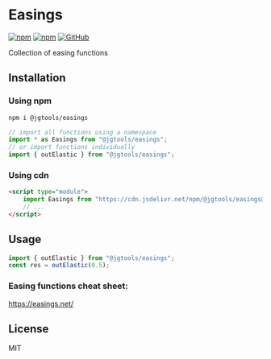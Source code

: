 # Easings

[![npm](https://img.shields.io/npm/v/@jgtools/easings)](https://www.npmjs.com/package/@jgtools/easings)
[![npm](https://img.shields.io/npm/dm/@jgtools/easings)](https://www.npmjs.com/package/@jgtools/easings)
[![GitHub](https://img.shields.io/github/license/jgtools/easings)](https://github.com/git/git-scm.com/blob/main/MIT-LICENSE.txt)

Collection of easing functions

## Installation

### Using npm

```bash
npm i @jgtools/easings
```

```javascript
// import all functions using a namespace
import * as Easings from "@jgtools/easings";
// or import functions individually
import { outElastic } from "@jgtools/easings";
```

### Using cdn

```html
<script type="module">
    import Easings from "https://cdn.jsdelivr.net/npm/@jgtools/easings@2.0.2/dist/index.min.js";
    // ...
</script>
```

## Usage

```javascript
import { outElastic } from "@jgtools/easings";
const res = outElastic(0.5);
```

### Easing functions cheat sheet:

https://easings.net/

## License

MIT
